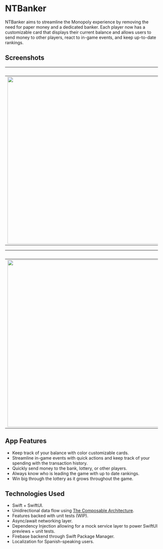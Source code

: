 # NTBanker

NTBanker aims to streamline the Monopoly experience by removing the need for paper money and a dedicated banker. Each player now has a customizable card that displays their current balance and allows users to send money to other players, react to in-game events, and keep up-to-date rankings.

## Screenshots
<table>
  <thead>
    <tr>
      <th colspan="5">English</th>
    </tr>
  </thead>
  <tbody>
    <tr>
        <td>
            <img src="https://github.com/0xJavier/NTBanker/assets/20247642/f384115d-9dc9-494e-8223-c4441404ba6a" height="550"/>
        </td>
        <td>
            <img src="https://github.com/0xJavier/NTBanker/assets/20247642/ae8f5ae1-6ce1-4a73-ab9a-6d7f057f01ed" height="550"/>
        </td>
        <td>
            <img src="https://github.com/0xJavier/NTBanker/assets/20247642/59af0336-1bb1-486c-be8d-cef816b5b92c" height="550"/>
        </td>
    </tr>
  </tbody>
</table>

<table>
  <thead>
    <tr>
      <th colspan="5">Spanish</th>
    </tr>
  </thead>
  <tbody>
    <tr>
        <td>
            <img src="https://github.com/0xJavier/NTBanker/assets/20247642/ca8532d4-a086-4e05-9e9b-82e8f96d845a" height="550"/>
        </td>
        <td>
            <img src="https://github.com/0xJavier/NTBanker/assets/20247642/fc22527f-ea50-497b-a7fe-eb48d6786a7c" height="550"/>
        </td>
        <td>
            <img src="https://github.com/0xJavier/NTBanker/assets/20247642/cc745bda-3df3-4c7b-ac94-3823b7e2c816" height="550"/>
        </td>
    </tr>
  </tbody>
</table>

## App Features
* Keep track of your balance with color customizable cards.
* Streamline in-game events with quick actions and keep track of your spending with the transaction history.
* Quickly send money to the bank, lottery, or other players.
* Always know who is leading the game with up to date rankings.
* Win big through the lottery as it grows throughout the game.

## Technologies Used
* Swift + SwiftUI.
* Unidirectional data flow using [The Composable Architecture](https://github.com/pointfreeco/swift-composable-architecture).
* Features backed with unit tests (WIP).
* Async/await networking layer.
* Dependency Injection allowing for a mock service layer to power SwiftUI previews + unit tests.
* Firebase backend through Swift Package Manager.
* Localization for Spanish-speaking users.
